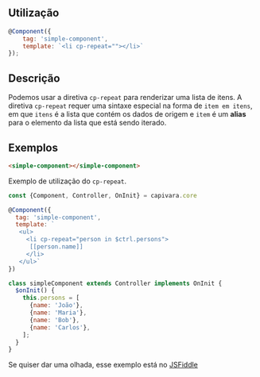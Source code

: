 ## Utilização
```js
@Component({
    tag: 'simple-component',
    template: `<li cp-repeat=""></li>`
});
```
## Descrição

Podemos usar a diretiva `cp-repeat` para renderizar uma lista de itens. A diretiva `cp-repeat` requer uma sintaxe especial na forma de `item em itens`, em que `itens` é a lista que contém os dados de origem e `item` é um **alias** para o elemento da lista que está sendo iterado.

## Exemplos

```HTML
<simple-component></simple-component>
```

Exemplo de utilização do `cp-repeat`.

```js
const {Component, Controller, OnInit} = capivara.core

@Component({
  tag: 'simple-component', 
  template: `
   <ul>
     <li cp-repeat="person in $ctrl.persons">
      [[person.name]]
     </li>
   </ul>`
})

class simpleComponent extends Controller implements OnInit {
  $onInit() {
    this.persons = [
      {name: 'João'},
      {name: 'Maria'},
      {name: 'Bob'},
      {name: 'Carlos'},
    ];
  }
}
```
Se quiser dar uma olhada, esse exemplo está no [JSFiddle](https://jsfiddle.net/jcanabarro/zf8gqh0d/410/)